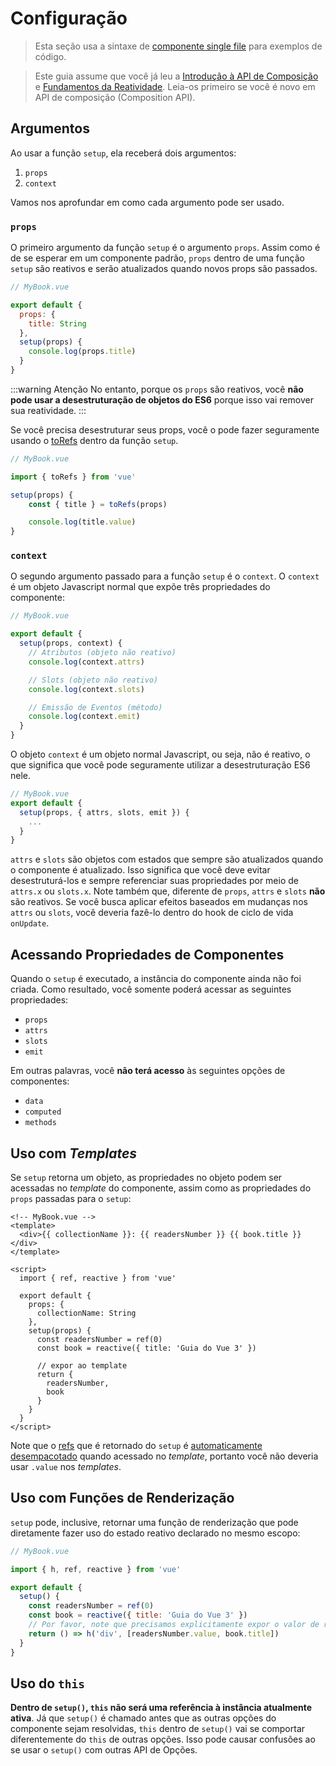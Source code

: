 # Configuração

> Esta seção usa a sintaxe de [componente single file](single-file-component.html) para exemplos de código.

> Este guia assume que você já leu a [Introdução à API de Composição](composition-api-introduction.html) e [Fundamentos da Reatividade](reactivity-fundamentals.html). Leia-os primeiro se você é novo em API de composição (Composition API).

## Argumentos 

Ao usar a função `setup`, ela receberá dois argumentos:

1. `props`
2. `context`

Vamos nos aprofundar em como cada argumento pode ser usado.

### `props`

O primeiro argumento da função `setup` é o argumento `props`. Assim como é de se esperar em um componente padrão, `props` dentro de uma função `setup` são reativos e serão atualizados quando novos props são passados.

```js
// MyBook.vue

export default {
  props: {
    title: String
  },
  setup(props) {
    console.log(props.title)
  }
}
```
:::warning Atenção
No entanto, porque os `props` são reativos, você **não pode usar a desestruturação de objetos do ES6** porque isso vai remover sua reatividade.
:::

Se você precisa desestruturar seus props, você o pode fazer seguramente usando o [toRefs](reactivity-fundamentals.html#desestruturar-estado-reativo) dentro da função `setup`.

```js
// MyBook.vue

import { toRefs } from 'vue'

setup(props) {
	const { title } = toRefs(props)

	console.log(title.value)
}
```

### `context`

O segundo argumento passado para a função `setup` é o `context`. O `context` é um objeto Javascript normal que expõe três propriedades do componente:

```js
// MyBook.vue

export default {
  setup(props, context) {
    // Atributos (objeto não reativo)
    console.log(context.attrs)

    // Slots (objeto não reativo)
    console.log(context.slots)

    // Emissão de Eventos (método)
    console.log(context.emit)
  }
}
```

O objeto `context` é um objeto normal Javascript, ou seja, não é reativo, o que significa que você pode seguramente utilizar a desestruturação ES6 nele.

```js
// MyBook.vue
export default {
  setup(props, { attrs, slots, emit }) {
    ...
  }
}
```

`attrs` e `slots` são objetos com estados que sempre são atualizados quando o componente é atualizado. Isso significa que você deve evitar desestruturá-los e sempre referenciar suas propriedades por meio de `attrs.x` ou `slots.x`. Note também que, diferente de `props`, `attrs` e `slots` **não** são reativos. Se você busca aplicar efeitos baseados em mudanças nos `attrs` ou `slots`, você deveria fazê-lo dentro do hook de ciclo de vida `onUpdate`.

## Acessando Propriedades de Componentes

Quando o `setup` é executado, a instância do componente ainda não foi criada. Como resultado, você somente poderá acessar as seguintes propriedades:

- `props`
- `attrs`
- `slots`
- `emit`

Em outras palavras, você **não terá acesso** às seguintes opções de componentes:

- `data`
- `computed`
- `methods`

## Uso com _Templates_

Se `setup` retorna um objeto, as propriedades no objeto podem ser acessadas no _template_ do componente, assim como as propriedades do `props` passadas para o `setup`:

```vue-html
<!-- MyBook.vue -->
<template>
  <div>{{ collectionName }}: {{ readersNumber }} {{ book.title }}</div>
</template>

<script>
  import { ref, reactive } from 'vue'

  export default {
    props: {
      collectionName: String
    },
    setup(props) {
      const readersNumber = ref(0)
      const book = reactive({ title: 'Guia do Vue 3' })

      // expor ao template
      return {
        readersNumber,
        book
      }
    }
  }
</script>
```

Note que o [refs](../api/refs-api.html#ref) que é retornado do `setup` é [automaticamente desempacotado](/guide/reactivity-fundamentals.html#ref-desempacotada) quando acessado no _template_, portanto você não deveria usar `.value` nos _templates_.

## Uso com Funções de Renderização

`setup` pode, inclusive, retornar uma função de renderização que pode diretamente fazer uso do estado reativo declarado no mesmo escopo:

```js
// MyBook.vue

import { h, ref, reactive } from 'vue'

export default {
  setup() {
    const readersNumber = ref(0)
    const book = reactive({ title: 'Guia do Vue 3' })
    // Por favor, note que precisamos explicitamente expor o valor de ref aqui
    return () => h('div', [readersNumber.value, book.title])
  }
}
```

## Uso do `this`

**Dentro de `setup()`, `this` não será uma referência à instância atualmente ativa**. Já que `setup()` é chamado antes que as outras opções do componente sejam resolvidas, `this` dentro de `setup()` vai se comportar diferentemente do `this` de outras opções. Isso pode causar confusões ao se usar o `setup()` com outras API de Opções. 
